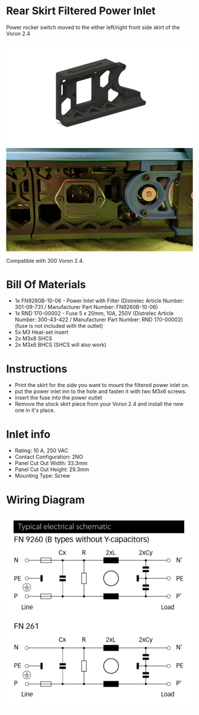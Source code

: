 # Rear Skirt Filtered Power Inlet

Power rocker switch moved to the either left/right front side skirt of the Voron 2.4   

![Closed](Images/cad.png)
![Opened](Images/installed.jpg)

Compatible with 300 Voron 2.4.  


# Bill Of Materials

- 1x FN9260B-10-06 - Power Inlet with Filter (Distrelec Article Number: 301-09-731 / Manufacturer Part Number: FN9260B-10-06)
- 1x RND 170-00002 - Fuse 5 x 20mm, 10A, 250V (Distrelec Article Number: 300-43-422 / Manufacturer Part Number: RND 170-00002)(fuse is not included with the outlet)
- 5x M3 Heat-set insert
- 2x M3x8 SHCS
- 2x M3x6 BHCS (SHCS will also work)


# Instructions

- Print the skirt for the side you want to mount the filtered power inlet on.
- put the power inlet inn to the hole and fasten it with two M3x6 screws.
- insert the fuse into the power outlet 
- Remove the stock skirt piece from your Voron 2.4 and install the new one in it's place.

# Inlet info
- Rating: 10 A, 250 VAC
- Contact Configuration: 2NO
- Panel Cut Out Width: 33.3mm
- Panel Cut Out Height: 29.3mm
- Mounting Type: Screw

# Wiring Diagram

![Drawing](Images/wiring.png)
